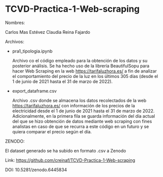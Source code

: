 # TCVD-Practica-1-Web-scraping

Nombres:

Carlos Mas Estévez
Claudia Reina Fajardo


Archivos:

- pra1_tipologia.ipynb

	Archivo co el código empleado para la obtención de los datos y su posterior análisis.
	Se ha hecho uso de la librería BeautifulSopu para hacer Web Scraping en la web
	https://tarifaluzhora.es/ a fin de analizar el comportamiento del precio de la luz
	en los últimos 305 días (desde el 1 de junio de 2021 hasta el 31 de marzo de 2022).

- export_dataframe.csv

	Archivo .csv donde se almacena los datos recolectados de la web https://tarifaluzhora.es/
	con información de los precios de la electricidad desde el 1 de junio de 2021 hasta el 31 
	de marzo de 2022. Adicionalmente, en la primera fila se guarda información del día actual
	del que se hizo obtención de datos mediante web scraping con fines analistas en caso de que
	se recurra a este código en un futuro y se quiera comparar el precio según el día.



ZENODO:

El dataset generado se ha subido en formato .csv a Zenodo

Link: https://github.com/creinaf/TCVD-Practica-1-Web-scraping

DOI: 10.5281/zenodo.6445834
